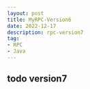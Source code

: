 ```yaml
---
layout: post
title: MyRPC-Version6
date: 2022-12-17
description: rpc-version7
tag:
- RPC
- Java
---
```


## todo version7